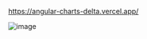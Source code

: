 https://angular-charts-delta.vercel.app/

![image](https://github.com/user-attachments/assets/75895eb3-1077-4e5e-8059-e43ee4362bd1)
